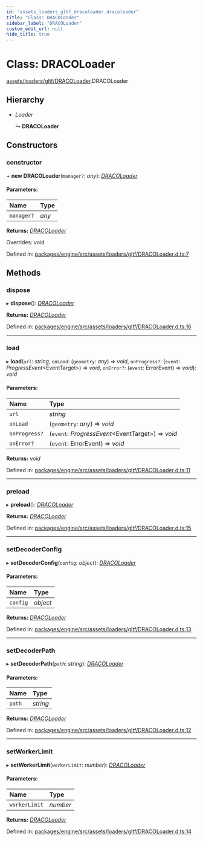 ```yaml
---
id: "assets_loaders_gltf_dracoloader.dracoloader"
title: "Class: DRACOLoader"
sidebar_label: "DRACOLoader"
custom_edit_url: null
hide_title: true
---
```


# Class: DRACOLoader

[assets/loaders/gltf/DRACOLoader](../modules/assets_loaders_gltf_dracoloader.md).DRACOLoader

## Hierarchy

* *Loader*

  ↳ **DRACOLoader**

## Constructors

### constructor

\+ **new DRACOLoader**(`manager?`: *any*): [*DRACOLoader*](assets_loaders_gltf_dracoloader.dracoloader.md)

#### Parameters:

Name | Type |
:------ | :------ |
`manager?` | *any* |

**Returns:** [*DRACOLoader*](assets_loaders_gltf_dracoloader.dracoloader.md)

Overrides: void

Defined in: [packages/engine/src/assets/loaders/gltf/DRACOLoader.d.ts:7](https://github.com/xr3ngine/xr3ngine/blob/716a06460/packages/engine/src/assets/loaders/gltf/DRACOLoader.d.ts#L7)

## Methods

### dispose

▸ **dispose**(): [*DRACOLoader*](assets_loaders_gltf_dracoloader.dracoloader.md)

**Returns:** [*DRACOLoader*](assets_loaders_gltf_dracoloader.dracoloader.md)

Defined in: [packages/engine/src/assets/loaders/gltf/DRACOLoader.d.ts:16](https://github.com/xr3ngine/xr3ngine/blob/716a06460/packages/engine/src/assets/loaders/gltf/DRACOLoader.d.ts#L16)

___

### load

▸ **load**(`url`: *string*, `onLoad`: (`geometry`: *any*) => *void*, `onProgress?`: (`event`: *ProgressEvent*<EventTarget\>) => *void*, `onError?`: (`event`: ErrorEvent) => *void*): *void*

#### Parameters:

Name | Type |
:------ | :------ |
`url` | *string* |
`onLoad` | (`geometry`: *any*) => *void* |
`onProgress?` | (`event`: *ProgressEvent*<EventTarget\>) => *void* |
`onError?` | (`event`: ErrorEvent) => *void* |

**Returns:** *void*

Defined in: [packages/engine/src/assets/loaders/gltf/DRACOLoader.d.ts:11](https://github.com/xr3ngine/xr3ngine/blob/716a06460/packages/engine/src/assets/loaders/gltf/DRACOLoader.d.ts#L11)

___

### preload

▸ **preload**(): [*DRACOLoader*](assets_loaders_gltf_dracoloader.dracoloader.md)

**Returns:** [*DRACOLoader*](assets_loaders_gltf_dracoloader.dracoloader.md)

Defined in: [packages/engine/src/assets/loaders/gltf/DRACOLoader.d.ts:15](https://github.com/xr3ngine/xr3ngine/blob/716a06460/packages/engine/src/assets/loaders/gltf/DRACOLoader.d.ts#L15)

___

### setDecoderConfig

▸ **setDecoderConfig**(`config`: *object*): [*DRACOLoader*](assets_loaders_gltf_dracoloader.dracoloader.md)

#### Parameters:

Name | Type |
:------ | :------ |
`config` | *object* |

**Returns:** [*DRACOLoader*](assets_loaders_gltf_dracoloader.dracoloader.md)

Defined in: [packages/engine/src/assets/loaders/gltf/DRACOLoader.d.ts:13](https://github.com/xr3ngine/xr3ngine/blob/716a06460/packages/engine/src/assets/loaders/gltf/DRACOLoader.d.ts#L13)

___

### setDecoderPath

▸ **setDecoderPath**(`path`: *string*): [*DRACOLoader*](assets_loaders_gltf_dracoloader.dracoloader.md)

#### Parameters:

Name | Type |
:------ | :------ |
`path` | *string* |

**Returns:** [*DRACOLoader*](assets_loaders_gltf_dracoloader.dracoloader.md)

Defined in: [packages/engine/src/assets/loaders/gltf/DRACOLoader.d.ts:12](https://github.com/xr3ngine/xr3ngine/blob/716a06460/packages/engine/src/assets/loaders/gltf/DRACOLoader.d.ts#L12)

___

### setWorkerLimit

▸ **setWorkerLimit**(`workerLimit`: *number*): [*DRACOLoader*](assets_loaders_gltf_dracoloader.dracoloader.md)

#### Parameters:

Name | Type |
:------ | :------ |
`workerLimit` | *number* |

**Returns:** [*DRACOLoader*](assets_loaders_gltf_dracoloader.dracoloader.md)

Defined in: [packages/engine/src/assets/loaders/gltf/DRACOLoader.d.ts:14](https://github.com/xr3ngine/xr3ngine/blob/716a06460/packages/engine/src/assets/loaders/gltf/DRACOLoader.d.ts#L14)

